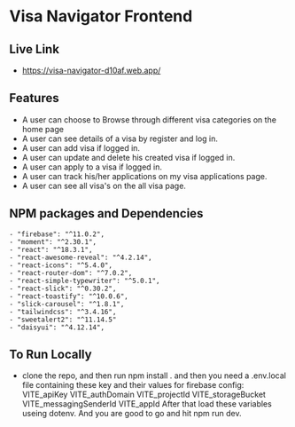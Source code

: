 # Visa Navigator Frontend

## Live Link

- https://visa-navigator-d10af.web.app/

## Features

- A user can choose to Browse through different visa categories on the home page
- A user can see details of a visa by register and log in.
- A user can add visa if logged in.
- A user can update and delete his created visa if logged in.
- A user can apply to a visa if logged in.
- A user can track his/her applications on my visa applications page.
- A user can see all visa's on the all visa page.


## NPM packages and Dependencies
    - "firebase": "^11.0.2",
    - "moment": "^2.30.1",
    - "react": "^18.3.1",
    - "react-awesome-reveal": "^4.2.14",
    - "react-icons": "^5.4.0",
    - "react-router-dom": "^7.0.2",
    - "react-simple-typewriter": "^5.0.1",
    - "react-slick": "^0.30.2",
    - "react-toastify": "^10.0.6",
    - "slick-carousel": "^1.8.1",
    - "tailwindcss": "^3.4.16",
    - "sweetalert2": "^11.14.5"
    - "daisyui": "^4.12.14",


## To Run Locally
- clone the repo, and then run npm install . and then you need a .env.local file containing these key and their values for firebase config:
VITE_apiKey
VITE_authDomain
VITE_projectId
VITE_storageBucket
VITE_messagingSenderId
VITE_appId
After that load these variables useing dotenv. And you are good to go and hit npm run dev.
